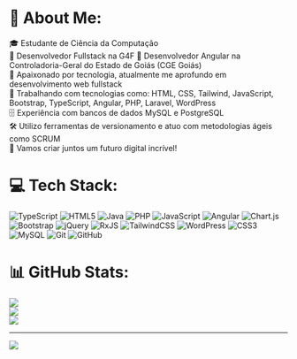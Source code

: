 # 💫 About Me:
🎓 Estudante de Ciência da Computação  
💼 Desenvolvedor Fullstack na G4F 
🚀 Desenvolvedor Angular na Controladoria-Geral do Estado de Goiás (CGE Goiás)  
🌱 Apaixonado por tecnologia, atualmente me aprofundo em desenvolvimento web fullstack  
📍 Trabalhando com tecnologias como: HTML, CSS, Tailwind, JavaScript, Bootstrap, TypeScript, Angular, PHP, Laravel, WordPress  
🗄️ Experiência com bancos de dados MySQL e PostgreSQL  
🛠️ Utilizo ferramentas de versionamento e atuo com metodologias ágeis como SCRUM  
🤝 Vamos criar juntos um futuro digital incrível!


# 💻 Tech Stack:
![TypeScript](https://img.shields.io/badge/typescript-%23007ACC.svg?style=for-the-badge&logo=typescript&logoColor=white) ![HTML5](https://img.shields.io/badge/html5-%23E34F26.svg?style=for-the-badge&logo=html5&logoColor=white) ![Java](https://img.shields.io/badge/java-%23ED8B00.svg?style=for-the-badge&logo=openjdk&logoColor=white) ![PHP](https://img.shields.io/badge/php-%23777BB4.svg?style=for-the-badge&logo=php&logoColor=white) ![JavaScript](https://img.shields.io/badge/javascript-%23323330.svg?style=for-the-badge&logo=javascript&logoColor=%23F7DF1E) ![Angular](https://img.shields.io/badge/angular-%23DD0031.svg?style=for-the-badge&logo=angular&logoColor=white) ![Chart.js](https://img.shields.io/badge/chart.js-F5788D.svg?style=for-the-badge&logo=chart.js&logoColor=white) ![Bootstrap](https://img.shields.io/badge/bootstrap-%238511FA.svg?style=for-the-badge&logo=bootstrap&logoColor=white) ![jQuery](https://img.shields.io/badge/jquery-%230769AD.svg?style=for-the-badge&logo=jquery&logoColor=white) ![RxJS](https://img.shields.io/badge/rxjs-%23B7178C.svg?style=for-the-badge&logo=reactivex&logoColor=white) ![TailwindCSS](https://img.shields.io/badge/tailwindcss-%2338B2AC.svg?style=for-the-badge&logo=tailwind-css&logoColor=white) ![WordPress](https://img.shields.io/badge/WordPress-%23117AC9.svg?style=for-the-badge&logo=WordPress&logoColor=white) ![CSS3](https://img.shields.io/badge/css3-%231572B6.svg?style=for-the-badge&logo=css3&logoColor=white) ![MySQL](https://img.shields.io/badge/mysql-4479A1.svg?style=for-the-badge&logo=mysql&logoColor=white) ![Git](https://img.shields.io/badge/git-%23F05033.svg?style=for-the-badge&logo=git&logoColor=white) ![GitHub](https://img.shields.io/badge/github-%23121011.svg?style=for-the-badge&logo=github&logoColor=white)
# 📊 GitHub Stats:
![](https://github-readme-stats.vercel.app/api?username=IgorPLobo15&theme=dark&hide_border=false&include_all_commits=true&count_private=false)<br/>
![](https://github-readme-streak-stats.herokuapp.com/?user=IgorPLobo15&theme=dark&hide_border=false)<br/>
![](https://github-readme-stats.vercel.app/api/top-langs/?username=IgorPLobo15&theme=dark&hide_border=false&include_all_commits=true&count_private=false&layout=compact)

---
[![](https://visitcount.itsvg.in/api?id=IgorPLobo15&icon=0&color=0)](https://visitcount.itsvg.in)

<!-- Proudly created with GPRM ( https://gprm.itsvg.in ) -->

